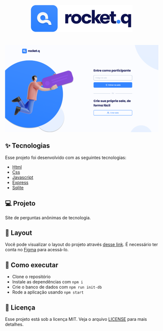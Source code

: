<h1 align="center">
  <img alt="RocketQ" title="RocketQ" src="public/images/logo.svg" />
</h1>

<br>

<img alt="RocketQ" title="RocketQ" src="public/images/home.png" />

## ✨ Tecnologias

Esse projeto foi desenvolvido com as seguintes tecnologias:

- [Html](https://developer.mozilla.org/pt-BR/docs/Web/HTML)
- [Css](https://developer.mozilla.org/pt-BR/docs/Web/CSS)
- [Javascript](https://developer.mozilla.org/pt-BR/docs/Web/JavaScript)
- [Express](https://expressjs.com/pt-br/)
- [Sqlite](https://www.sqlite.org/index.html)

## 💻 Projeto

Site de perguntas anônimas de tecnologia.

## 🔖 Layout

Você pode visualizar o layout do projeto através [desse link](https://www.figma.com/community/file/1009821158959690135). É necessário ter conta no [Figma](http://figma.com/) para acessá-lo.

## 🚀 Como executar

- Clone o repositório
- Instale as dependências com `npm i`
- Crie o banco de dados com `npm run init-db`
- Rode a aplicação usando `npm start`

## 📄 Licença

Esse projeto está sob a licença MIT. Veja o arquivo [LICENSE](LICENSE.md) para mais detalhes.
